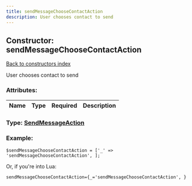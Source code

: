 ```yaml
---
title: sendMessageChooseContactAction
description: User chooses contact to send
---
```

## Constructor: sendMessageChooseContactAction  
[Back to constructors index](index.md)



User chooses contact to send

### Attributes:

| Name     |    Type       | Required | Description |
|----------|:-------------:|:--------:|------------:|



### Type: [SendMessageAction](../types/SendMessageAction.md)


### Example:

```
$sendMessageChooseContactAction = ['_' => 'sendMessageChooseContactAction', ];
```  

Or, if you're into Lua:  


```
sendMessageChooseContactAction={_='sendMessageChooseContactAction', }

```


